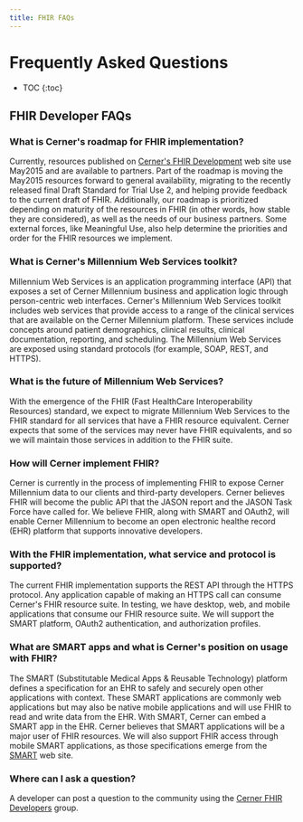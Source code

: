 ```yaml
---
title: FHIR FAQs
---
```


# Frequently Asked Questions

* TOC
{:toc}

## FHIR Developer FAQs

### What is Cerner's roadmap for FHIR implementation?

Currently, resources published on [Cerner's FHIR Development](http://fhir.cerner.com/) web site use May2015 and are available to partners. Part of the roadmap is moving the May2015 resources forward to general availability, migrating to the recently released final Draft Standard for Trial Use 2, and helping provide feedback to the current draft of FHIR. Additionally, our roadmap is prioritized depending on maturity of the resources in FHIR (in other words, how stable they are considered), as well as the needs of our business partners. Some external forces, like Meaningful Use, also help determine the priorities and order for the FHIR resources we implement.

### What is Cerner's Millennium Web Services toolkit?

Millennium Web Services is an application programming interface (API) that exposes a set of Cerner Millennium business and application logic through person-centric web interfaces. Cerner's Millennium Web Services toolkit includes web services that provide access to a range of the clinical services that are available on the Cerner Millennium platform. These services include concepts around patient demographics, clinical results, clinical documentation, reporting, and scheduling. The Millennium Web Services are exposed using standard protocols (for example, SOAP, REST, and HTTPS).

### What is the future of Millennium Web Services?

With the emergence of the FHIR (Fast HealthCare Interoperability Resources) standard, we expect to migrate Millennium Web Services to the FHIR standard for all services that have a FHIR resource equivalent. Cerner expects that some of the services may never have FHIR equivalents, and so we will maintain those services in addition to the FHIR suite.

### How will Cerner implement FHIR?

Cerner is currently in the process of implementing FHIR to expose Cerner Millennium data to our clients and third-party developers. Cerner believes FHIR will become the public API that the JASON report and the JASON Task Force have called for. We believe FHIR, along with SMART and OAuth2, will enable Cerner Millennium to become an open electronic healthe record (EHR) platform that supports innovative developers.

### With the FHIR implementation, what service and protocol is supported?

The current FHIR implementation supports the REST API through the HTTPS protocol. Any application capable of making an HTTPS call can consume Cerner's FHIR resource suite. In testing, we have desktop, web, and mobile applications that consume our FHIR resource suite. We will support the SMART platform, OAuth2 authentication, and authorization profiles.

### What are SMART apps and what is Cerner's position on usage with FHIR?

The SMART (Substitutable Medical Apps & Reusable Technology) platform defines a specification for an EHR to safely and securely open other applications with context. These SMART applications are commonly web applications but may also be native mobile applications and will use FHIR to read and write data from the EHR. With SMART, Cerner can embed a SMART app in the EHR. Cerner believes that SMART applications will be a major user of FHIR resources. We will also support FHIR access through mobile SMART applications, as those specifications emerge from the [SMART](http://smartplatforms.org/) web site.

### Where can I ask a question?

A developer can post a question to the community using the [Cerner FHIR Developers](https://groups.google.com/forum/#!forum/cerner-fhir-developers) group.
